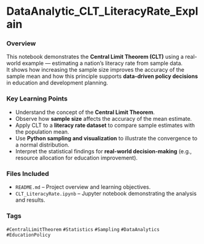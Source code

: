 # DataAnalytic_CLT_LiteracyRate_Explain

### Overview  
This notebook demonstrates the **Central Limit Theorem (CLT)** using a real-world example — estimating a nation’s literacy rate from sample data.  
It shows how increasing the sample size improves the accuracy of the sample mean and how this principle supports **data-driven policy decisions** in education and development planning.

### Key Learning Points  
- Understand the concept of the **Central Limit Theorem**.  
- Observe how **sample size** affects the accuracy of the mean estimate.  
- Apply CLT to a **literacy rate dataset** to compare sample estimates with the population mean.  
- Use **Python sampling and visualization** to illustrate the convergence to a normal distribution.  
- Interpret the statistical findings for **real-world decision-making** (e.g., resource allocation for education improvement).

### Files Included  
- `README.md` – Project overview and learning objectives.  
- `CLT_LiteracyRate.ipynb` – Jupyter notebook demonstrating the analysis and results.

### Tags  
`#CentralLimitTheorem` `#Statistics` `#Sampling` `#DataAnalytics` `#EducationPolicy`

